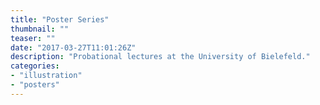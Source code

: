 ```yaml
---
title: "Poster Series"
thumbnail: ""
teaser: ""
date: "2017-03-27T11:01:26Z"
description: "Probational lectures at the University of Bielefeld."
categories: 
- "illustration"
- "posters"
---
```



